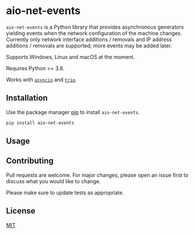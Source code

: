 # aio-net-events

`aio-net-events` is a Python library that provides asynchronous generators
yielding events when the network configuration of the machine changes.
Currently only network interface additions / removals and IP address additions /
removals are supported; more events may be added later.

Supports Windows, Linux and macOS at the moment.

Requires Python >= 3.8.

Works with [`asyncio`](https://docs.python.org/3/library/asyncio.html) and
[`trio`](https://trio.readthedocs.io/en/stable/).

## Installation

Use the package manager [pip](https://pip.pypa.io/en/stable/) to install
`aio-net-events`.

```bash
pip install aio-net-events
```

## Usage

## Contributing

Pull requests are welcome. For major changes, please open an issue first to
discuss what you would like to change.

Please make sure to update tests as appropriate.

## License

[MIT](https://choosealicense.com/licenses/mit/)

